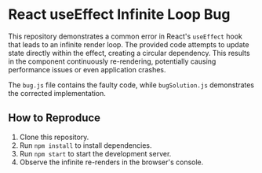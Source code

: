 # React useEffect Infinite Loop Bug

This repository demonstrates a common error in React's `useEffect` hook that leads to an infinite render loop.  The provided code attempts to update state directly within the effect, creating a circular dependency. This results in the component continuously re-rendering, potentially causing performance issues or even application crashes.

The `bug.js` file contains the faulty code, while `bugSolution.js` demonstrates the corrected implementation.

## How to Reproduce

1. Clone this repository.
2. Run `npm install` to install dependencies.
3. Run `npm start` to start the development server.
4. Observe the infinite re-renders in the browser's console.